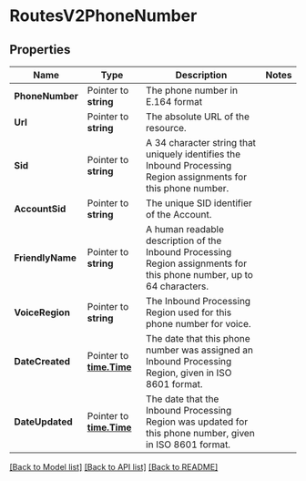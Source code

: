 # RoutesV2PhoneNumber

## Properties

Name | Type | Description | Notes
------------ | ------------- | ------------- | -------------
**PhoneNumber** | Pointer to **string** | The phone number in E.164 format |
**Url** | Pointer to **string** | The absolute URL of the resource. |
**Sid** | Pointer to **string** | A 34 character string that uniquely identifies the Inbound Processing Region assignments for this phone number. |
**AccountSid** | Pointer to **string** | The unique SID identifier of the Account. |
**FriendlyName** | Pointer to **string** | A human readable description of the Inbound Processing Region assignments for this phone number, up to 64 characters. |
**VoiceRegion** | Pointer to **string** | The Inbound Processing Region used for this phone number for voice. |
**DateCreated** | Pointer to [**time.Time**](time.Time.md) | The date that this phone number was assigned an Inbound Processing Region, given in ISO 8601 format. |
**DateUpdated** | Pointer to [**time.Time**](time.Time.md) | The date that the Inbound Processing Region was updated for this phone number, given in ISO 8601 format. |

[[Back to Model list]](../README.md#documentation-for-models) [[Back to API list]](../README.md#documentation-for-api-endpoints) [[Back to README]](../README.md)


